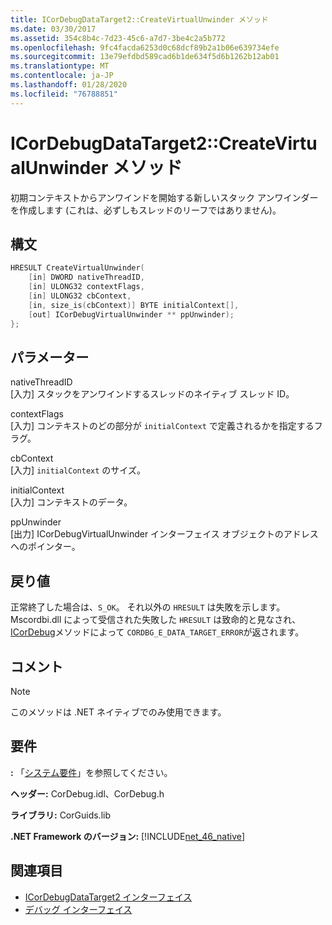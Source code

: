 ```yaml
---
title: ICorDebugDataTarget2::CreateVirtualUnwinder メソッド
ms.date: 03/30/2017
ms.assetid: 354c8b4c-7d23-45c6-a7d7-3be4c2a5b772
ms.openlocfilehash: 9fc4facda6253d0c68dcf89b2a1b06e639734efe
ms.sourcegitcommit: 13e79efdbd589cad6b1de634f5d6b1262b12ab01
ms.translationtype: MT
ms.contentlocale: ja-JP
ms.lasthandoff: 01/28/2020
ms.locfileid: "76788851"
---
```

# <a name="icordebugdatatarget2createvirtualunwinder-method"></a>ICorDebugDataTarget2::CreateVirtualUnwinder メソッド
初期コンテキストからアンワインドを開始する新しいスタック アンワインダーを作成します (これは、必ずしもスレッドのリーフではありません)。  
  
## <a name="syntax"></a>構文  
  
```cpp  
HRESULT CreateVirtualUnwinder(  
    [in] DWORD nativeThreadID,  
    [in] ULONG32 contextFlags,  
    [in] ULONG32 cbContext,  
    [in, size_is(cbContext)] BYTE initialContext[],  
    [out] ICorDebugVirtualUnwinder ** ppUnwinder);  
};  
```  
  
## <a name="parameters"></a>パラメーター  
 nativeThreadID  
 [入力] スタックをアンワインドするスレッドのネイティブ スレッド ID。  
  
 contextFlags  
 [入力] コンテキストのどの部分が `initialContext` で定義されるかを指定するフラグ。  
  
 cbContext  
 [入力] `initialContext` のサイズ。  
  
 initialContext  
 [入力] コンテキストのデータ。  
  
 ppUnwinder  
 [出力] ICorDebugVirtualUnwinder インターフェイス オブジェクトのアドレスへのポインター。  
  
## <a name="return-value"></a>戻り値  
 正常終了した場合は、`S_OK`。 それ以外の `HRESULT` は失敗を示します。 Mscordbi.dll によって受信された失敗した `HRESULT` は致命的と見なされ、 [ICorDebug](icordebug-interface.md)メソッドによって `CORDBG_E_DATA_TARGET_ERROR`が返されます。  
  
## <a name="remarks"></a>コメント  
  
> [!NOTE]
> このメソッドは .NET ネイティブでのみ使用できます。  
  
## <a name="requirements"></a>要件  
 **:** 「[システム要件](../../../../docs/framework/get-started/system-requirements.md)」を参照してください。  
  
 **ヘッダー:** CorDebug.idl、CorDebug.h  
  
 **ライブラリ:** CorGuids.lib  
  
 **.NET Framework のバージョン:** [!INCLUDE[net_46_native](../../../../includes/net-46-native-md.md)]  
  
## <a name="see-also"></a>関連項目

- [ICorDebugDataTarget2 インターフェイス](icordebugdatatarget2-interface.md)
- [デバッグ インターフェイス](debugging-interfaces.md)
